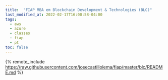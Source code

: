 ```yaml
---
title:  "FIAP MBA em Blockchain Development & Technologies (BLC)"
last_modified_at: 2022-02-17T16:00:58-04:00
tags:
  - aws
  - azure
  - classes
  - fiap
  - pt
toc: false
---
```


{% remote_include https://raw.githubusercontent.com/josecastillolema/fiap/master/blc/README.md %}

